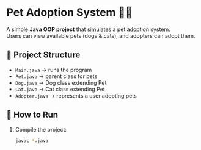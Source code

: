 # Pet Adoption System 🐶🐱

A simple **Java OOP project** that simulates a pet adoption system.  
Users can view available pets (dogs & cats), and adopters can adopt them.  

## 📂 Project Structure
- `Main.java` → runs the program
- `Pet.java` → parent class for pets
- `Dog.java` → Dog class extending Pet
- `Cat.java` → Cat class extending Pet
- `Adopter.java` → represents a user adopting pets

## 🚀 How to Run
1. Compile the project:
   ```bash
   javac *.java
